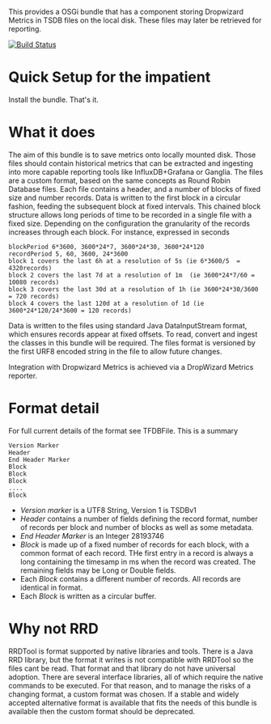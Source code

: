 This provides a OSGi bundle that has a component storing Dropwizard Metrics in TSDB files on the local disk. These files
may later be retrieved for reporting. 


[![Build Status](https://travis-ci.org/ieb/tsdb-reporter-osgi.svg?branch=master)](https://travis-ci.org/ieb/tsdb-reporter-osgi)

# Quick Setup for the impatient

Install the bundle. That's it.


# What it does

The aim of this bundle is to save metrics onto locally mounted disk. Those files should contain historical metrics that can be 
 extracted and ingesting into more capable reporting tools like InfluxDB+Grafana or Ganglia. The files are a custom format, 
  based on the same concepts as Round Robin Database files. Each file contains a header, and a number of blocks of fixed
  size and number records. Data is written to the first block in a circular fashion, feeding the subsequent block at fixed
  intervals. This chained block structure allows long periods of time to be recorded in a single file with a fixed size. Depending
  on the configuration the granularity of the records increases through each block. For instance, expressed in seconds
  
  
    blockPeriod 6*3600, 3600*24*7, 3600*24*30, 3600*24*120
    recordPeriod 5, 60, 3600, 24*3600
    block 1 covers the last 6h at a resolution of 5s (ie 6*3600/5  = 4320records)
    block 2 covers the last 7d at a resolution of 1m  (ie 3600*24*7/60 = 10080 records)
    block 3 covers the last 30d at a resolution of 1h (ie 3600*24*30/3600 = 720 records)
    block 4 covers the last 120d at a resolution of 1d (ie 3600*24*120/24*3600 = 120 records)
  
  

Data is written to the files using standard Java DataInputStream format, which ensures records appear at fixed offsets. To read, 
convert and ingest the classes in this bundle will be required. The files format is versioned by the first URF8 encoded string in 
 the file to allow future changes.

Integration with Dropwizard Metrics is achieved via a DropWizard Metrics reporter.

# Format detail

For full current details of the format see TFDBFile. This is a summary

    Version Marker
    Header
    End Header Marker
    Block
    Block
    Block
    ....
    Block

   * _Version marker_ is a UTF8 String, Version 1 is TSDBv1
   * _Header_ contains a number of fields defining the record format, number of records per block and number of blocks as
    well as some metadata.
   * _End Header Marker_ is an Integer 28193746
   * _Block_ is made up of a fixed number of records for each block, with a common format of each record.
   THe first entry in a record is always a long containing the timesamp in ms when the record was created. The remaining 
   fields may be Long or Double fields.
   * Each _Block_ contains a different number of records. All records are identical in format.
   * Each _Block_ is written as a circular buffer.
    

# Why not RRD

RRDTool is format supported by native libraries and tools. There is a Java RRD library, but the format it writes is 
not compatible with RRDTool so the files cant be read.  That format and that library do not have universal adoption.
There are several interface libraries, all of which require the native commands to be executed. For that reason, and to 
manage the risks of a changing format, a custom format was chosen. If a stable and widely accepted alternative format is 
available that fits the needs of this bundle is available then the custom format should be deprecated. 